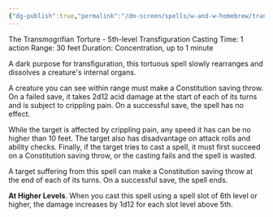 ```yaml
---
{"dg-publish":true,"permalink":"/dm-screen/spells/w-and-w-homebrew/transmogrify-dark/"}
---
```


The Transmogrifian Torture - 5th-level Transfiguration
Casting Time: 1 action
Range: 30 feet
Duration: Concentration, up to 1 minute

A dark purpose for transfiguration, this tortuous spell slowly rearranges and dissolves a creature's internal organs. 

A creature you can see within range must make a Constitution saving throw. On a failed save, it takes 2d12 acid damage at the start of each of its turns and is subject to crippling pain. On a successful save, the spell has no effect.

While the target is affected by crippling pain, any speed it has can be no higher than 10 feet. The target also has disadvantage on attack rolls and ability checks. Finally, if the target tries to cast a spell, it must first succeed on a Constitution saving throw, or the casting fails and the spell is wasted.

A target suffering from this spell can make a Constitution saving throw at the end of each of its turns. On a successful save, the spell ends.

**At Higher Levels**. When you cast this spell using a spell slot of 6th level or higher, the damage increases by 1d12 for each slot level above 5th.